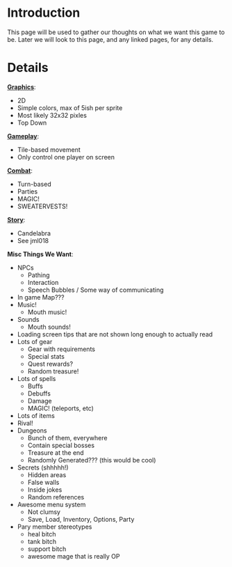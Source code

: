 # Introduction #

This page will be used to gather our thoughts on what we want this game to be. Later we will look to this page, and any linked pages, for any details.


# Details #

**[Graphics](Graphics.md)**:
  * 2D
  * Simple colors, max of 5ish per sprite
  * Most likely 32x32 pixles
  * Top Down

**[Gameplay](Gameplay.md)**:
  * Tile-based movement
  * Only control one player on screen

**[Combat](Combat.md)**:
  * Turn-based
  * Parties
  * MAGIC!
  * SWEATERVESTS!

**[Story](Story.md)**:
  * Candelabra
  * See jml018

**Misc Things We Want**:
  * NPCs
    * Pathing
    * Interaction
    * Speech Bubbles / Some way of communicating
  * In game Map???
  * Music!
    * Mouth music!
  * Sounds
    * Mouth sounds!
  * Loading screen tips that are not shown long enough to actually read
  * Lots of gear
    * Gear with requirements
    * Special stats
    * Quest rewards?
    * Random treasure!
  * Lots of spells
    * Buffs
    * Debuffs
    * Damage
    * MAGIC! (teleports, etc)
  * Lots of items
  * Rival!
  * Dungeons
    * Bunch of them, everywhere
    * Contain special bosses
    * Treasure at the end
    * Randomly Generated??? (this would be cool)
  * Secrets (shhhhh!)
    * Hidden areas
    * False walls
    * Inside jokes
    * Random references
  * Awesome menu system
    * Not clumsy
    * Save, Load, Inventory, Options, Party
  * Pary member stereotypes
    * heal bitch
    * tank bitch
    * support bitch
    * awesome mage that is really OP